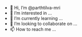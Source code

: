 - 👋 Hi, I’m @parthtilva-mri
- 👀 I’m interested in ...
- 🌱 I’m currently learning ...
- 💞️ I’m looking to collaborate on ...
- 📫 How to reach me ...

<!---
parthtilva-mri/parthtilva-mri is a ✨ special ✨ repository because its `README.md` (this file) appears on your GitHub profile.
You can click the Preview link to take a look at your changes.
--->
